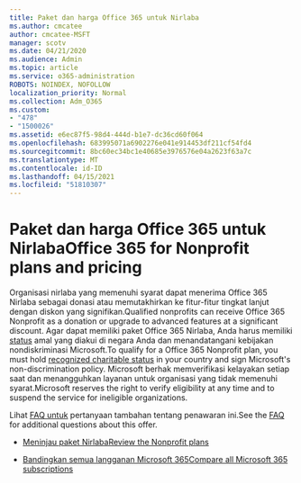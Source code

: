 ```yaml
---
title: Paket dan harga Office 365 untuk Nirlaba
ms.author: cmcatee
author: cmcatee-MSFT
manager: scotv
ms.date: 04/21/2020
ms.audience: Admin
ms.topic: article
ms.service: o365-administration
ROBOTS: NOINDEX, NOFOLLOW
localization_priority: Normal
ms.collection: Adm_O365
ms.custom:
- "478"
- "1500026"
ms.assetid: e6ec87f5-98d4-444d-b1e7-dc36cd60f064
ms.openlocfilehash: 683995071a6902276e041e914453df211cf54fd4
ms.sourcegitcommit: 8bc60ec34bc1e40685e3976576e04a2623f63a7c
ms.translationtype: MT
ms.contentlocale: id-ID
ms.lasthandoff: 04/15/2021
ms.locfileid: "51810307"
---
```

# <a name="office-365-for-nonprofit-plans-and-pricing"></a><span data-ttu-id="1ea8b-102">Paket dan harga Office 365 untuk Nirlaba</span><span class="sxs-lookup"><span data-stu-id="1ea8b-102">Office 365 for Nonprofit plans and pricing</span></span>

<span data-ttu-id="1ea8b-103">Organisasi nirlaba yang memenuhi syarat dapat menerima Office 365 Nirlaba sebagai donasi atau memutakhirkan ke fitur-fitur tingkat lanjut dengan diskon yang signifikan.</span><span class="sxs-lookup"><span data-stu-id="1ea8b-103">Qualified nonprofits can receive Office 365 Nonprofit as a donation or upgrade to advanced features at a significant discount.</span></span> <span data-ttu-id="1ea8b-104">Agar dapat memiliki paket Office 365 Nirlaba, Anda harus memiliki [status](https://go.microsoft.com/fwlink/p/?LinkID=330253) amal yang diakui di negara Anda dan menandatangani kebijakan nondiskriminasi Microsoft.</span><span class="sxs-lookup"><span data-stu-id="1ea8b-104">To qualify for a Office 365 Nonprofit plan, you must hold [recognized charitable status](https://go.microsoft.com/fwlink/p/?LinkID=330253) in your country and sign Microsoft's non-discrimination policy.</span></span> <span data-ttu-id="1ea8b-105">Microsoft berhak memverifikasi kelayakan setiap saat dan menangguhkan layanan untuk organisasi yang tidak memenuhi syarat.</span><span class="sxs-lookup"><span data-stu-id="1ea8b-105">Microsoft reserves the right to verify eligibility at any time and to suspend the service for ineligible organizations.</span></span>
  
<span data-ttu-id="1ea8b-106">Lihat [FAQ untuk](https://products.office.com/nonprofit/office-365-nonprofit) pertanyaan tambahan tentang penawaran ini.</span><span class="sxs-lookup"><span data-stu-id="1ea8b-106">See the [FAQ](https://products.office.com/nonprofit/office-365-nonprofit) for additional questions about this offer.</span></span>
  
- [<span data-ttu-id="1ea8b-107">Meninjau paket Nirlaba</span><span class="sxs-lookup"><span data-stu-id="1ea8b-107">Review the Nonprofit plans</span></span>](https://products.office.com/nonprofit/office-365-nonprofit-plans-and-pricing?tab=1)

- [<span data-ttu-id="1ea8b-108">Bandingkan semua langganan Microsoft 365</span><span class="sxs-lookup"><span data-stu-id="1ea8b-108">Compare all Microsoft 365 subscriptions</span></span>](https://products.office.com/business/compare-more-office-365-for-business-plans)